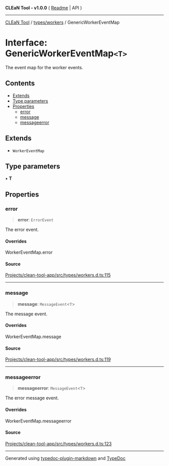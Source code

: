 **CLEaN Tool - v1.0.0** ( [Readme](../../../README.md) \| API )

***

[CLEaN Tool](../../../modules.md) / [types/workers](../README.md) / GenericWorkerEventMap

# Interface: GenericWorkerEventMap`<T>`

The event map for the worker events.

## Contents

- [Extends](GenericWorkerEventMap.md#extends)
- [Type parameters](GenericWorkerEventMap.md#type-parameters)
- [Properties](GenericWorkerEventMap.md#properties)
  - [error](GenericWorkerEventMap.md#error)
  - [message](GenericWorkerEventMap.md#message)
  - [messageerror](GenericWorkerEventMap.md#messageerror)

## Extends

- `WorkerEventMap`

## Type parameters

▪ **T**

## Properties

### error

> **error**: `ErrorEvent`

The error event.

#### Overrides

WorkerEventMap.error

#### Source

[Projects/clean-tool-app/src/types/workers.d.ts:115](https://github.com/yuckyh/clean-tool-app/)

***

### message

> **message**: `MessageEvent`\<`T`\>

The message event.

#### Overrides

WorkerEventMap.message

#### Source

[Projects/clean-tool-app/src/types/workers.d.ts:119](https://github.com/yuckyh/clean-tool-app/)

***

### messageerror

> **messageerror**: `MessageEvent`\<`T`\>

The error message event.

#### Overrides

WorkerEventMap.messageerror

#### Source

[Projects/clean-tool-app/src/types/workers.d.ts:123](https://github.com/yuckyh/clean-tool-app/)

***

Generated using [typedoc-plugin-markdown](https://www.npmjs.com/package/typedoc-plugin-markdown) and [TypeDoc](https://typedoc.org/)
